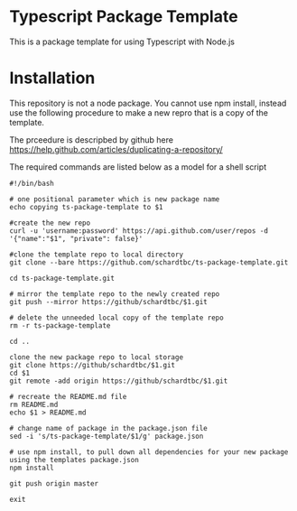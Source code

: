 # Typescript Package Template

This is a package template for using Typescript with Node.js

# Installation

This repository is not a node package. You cannot use npm install, instead use the following
procedure to make a new repro that is a copy of the template. 

The prceedure is descripbed by github here https://help.github.com/articles/duplicating-a-repository/

The required commands are listed below as a model for a shell script

```
#!/bin/bash

# one positional parameter which is new package name
echo copying ts-package-template to $1

#create the new repo
curl -u 'username:password' https://api.github.com/user/repos -d '{"name":"$1", "private": false}'

#clone the template repo to local directory
git clone --bare https://github.com/schardtbc/ts-package-template.git 

cd ts-package-template.git

# mirror the template repo to the newly created repo
git push --mirror https://github/schardtbc/$1.git

# delete the unneeded local copy of the template repo
rm -r ts-package-template

cd ..

clone the new package repo to local storage
git clone https://github/schardtbc/$1.git
cd $1
git remote -add origin https://github/schardtbc/$1.git

# recreate the README.md file
rm README.md
echo $1 > README.md

# change name of package in the package.json file
sed -i 's/ts-package-template/$1/g' package.json

# use npm install, to pull down all dependencies for your new package using the templates package.json
npm install

git push origin master

exit
```

